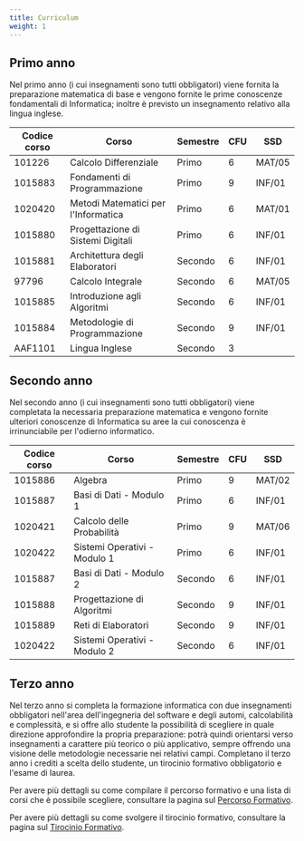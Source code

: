 ```yaml
---
title: Curriculum
weight: 1
---
```


## Primo anno

Nel primo anno (i cui insegnamenti sono tutti obbligatori) viene fornita la preparazione matematica di base e vengono fornite le prime conoscenze fondamentali di Informatica; inoltre è previsto un insegnamento relativo alla lingua inglese.

| Codice corso | Corso                               | Semestre | CFU | SSD    |
|--------------|-------------------------------------|----------|-----|--------|
| 101226       | Calcolo Differenziale               | Primo    | 6   | MAT/05 |
| 1015883      | Fondamenti di Programmazione        | Primo    | 9   | INF/01 |
| 1020420      | Metodi Matematici per l'Informatica | Primo    | 6   | MAT/01 |
| 1015880      | Progettazione di Sistemi Digitali   | Primo    | 6   | INF/01 |
| 1015881      | Architettura degli Elaboratori      | Secondo  | 6   | INF/01 |
| 97796        | Calcolo Integrale                   | Secondo  | 6   | MAT/05 |
| 1015885      | Introduzione agli Algoritmi         | Secondo  | 6   | INF/01 |
| 1015884      | Metodologie di Programmazione       | Secondo  | 9   | INF/01 |
| AAF1101      | Lingua Inglese                      | Secondo  | 3   |        |

## Secondo anno

Nel secondo anno (i cui insegnamenti sono tutti obbligatori) viene completata la necessaria preparazione matematica e vengono fornite ulteriori conoscenze di Informatica su aree la cui conoscenza è irrinunciabile per l'odierno informatico.

| Codice corso | Corso                        | Semestre | CFU | SSD    |
|--------------|------------------------------|----------|-----|--------|
| 1015886      | Algebra                      | Primo    | 9   | MAT/02 |
| 1015887      | Basi di Dati - Modulo 1      | Primo    | 6   | INF/01 |
| 1020421      | Calcolo delle Probabilità    | Primo    | 9   | MAT/06 |
| 1020422      | Sistemi Operativi - Modulo 1 | Primo    | 6   | INF/01 |
| 1015887      | Basi di Dati - Modulo 2      | Secondo  | 6   | INF/01 |
| 1015888      | Progettazione di Algoritmi   | Secondo  | 9   | INF/01 |
| 1015889      | Reti di Elaboratori          | Secondo  | 9   | INF/01 |
| 1020422      | Sistemi Operativi - Modulo 2 | Secondo  | 6   | INF/01 |

## Terzo anno

Nel terzo anno si completa la formazione informatica con due insegnamenti obbligatori nell'area dell'ingegneria del software e degli automi, calcolabilità e complessità, e si offre allo studente la possibilità di scegliere in quale direzione approfondire la propria preparazione: potrà quindi orientarsi verso insegnamenti a carattere più teorico o più applicativo, sempre offrendo una visione delle metodologie necessarie nei relativi campi. Completano il terzo anno i crediti a scelta dello studente, un tirocinio formativo obbligatorio e l'esame di laurea.

Per avere più dettagli su come compilare il percorso formativo e una lista di corsi che è possibile scegliere, consultare la pagina sul [Percorso Formativo](/it/info/terzo-anno/percorso-formativo/).

Per avere più dettagli su come svolgere il tirocinio formativo, consultare la pagina sul [Tirocinio Formativo](/it/info/terzo-anno/tirocinio/).
